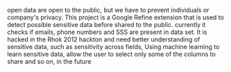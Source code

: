 open data are open to the public, but we have to prevent individuals or company's privacy. This project is a Google Refine extension that is used to detect possible sensitive data before shared to the public. currently it checks if emails, phone numbers and SSS are present in data set. It is hacked in the Rhok 2012 hackton and need better understanding of sensitive data, such as sensitivity across fields, Using machine learning to learn sensitive data, allow the user to select only some of the columns to share and so on, in the future